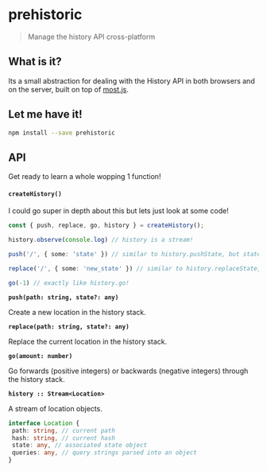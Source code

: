 # prehistoric

> Manage the history API cross-platform

## What is it?

Its a small abstraction for dealing with the History API in both browsers and
on the server, built on top of [most.js](https://github.com/cujojs/most).

## Let me have it!
```sh
npm install --save prehistoric
```

## API

Get ready to learn a whole wopping 1 function!

#### `createHistory()`

I could go super in depth about this but lets just look at some code!

```typescript
const { push, replace, go, history } = createHistory();

history.observe(console.log) // history is a stream!

push('/', { some: 'state' }) // similar to history.pushState, but state is optional

replace('/', { some: 'new_state' }) // similar to history.replaceState, state also optional

go(-1) // exactly like history.go!
```

**`push(path: string, state?: any)`**

Create a new location in the history stack.

**`replace(path: string, state?: any)`**

Replace the current location in the history stack.

**`go(amount: number)`**

Go forwards (positive integers) or backwards (negative integers) through the history stack.

**`history :: Stream<Location>`**

A stream of location objects.

```typescript
interface Location {
 path: string, // current path
 hash: string, // current hash
 state: any, // associated state object
 queries: any, // query strings parsed into an object
}
```
